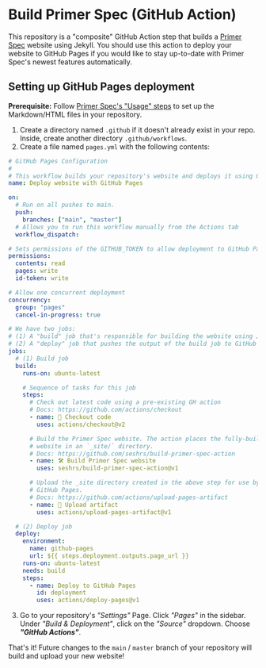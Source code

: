 # Build Primer Spec (GitHub Action)

This repository is a "composite" GitHub Action step that builds a [Primer Spec](https://github.com/eecs485staff/primer-spec) website using Jekyll. You should use this action to deploy your website to GitHub Pages if you would like to stay up-to-date with Primer Spec's newest features automatically.

## Setting up GitHub Pages deployment

**Prerequisite:** Follow [Primer Spec's "Usage" steps](https://github.com/eecs485staff/primer-spec#usage) to set up the Markdown/HTML files in your repository.

1. Create a directory named `.github` if it doesn't already exist in your repo. Inside, create another directory `.github/workflows`.
2. Create a file named `pages.yml` with the following contents:
```yml
# GitHub Pages Configuration
#
# This workflow builds your repository's website and deploys it using GitHub Pages.
name: Deploy website with GitHub Pages

on:
  # Run on all pushes to main.
  push:
    branches: ["main", "master"]
  # Allows you to run this workflow manually from the Actions tab
  workflow_dispatch:

# Sets permissions of the GITHUB_TOKEN to allow deployment to GitHub Pages
permissions:
  contents: read
  pages: write
  id-token: write

# Allow one concurrent deployment
concurrency:
  group: "pages"
  cancel-in-progress: true

# We have two jobs:
# (1) A "build" job that's responsible for building the website using Jekyll.
# (2) A "deploy" job that pushes the output of the build job to GitHub Pages.
jobs:
  # (1) Build job
  build:
    runs-on: ubuntu-latest

    # Sequence of tasks for this job
    steps:
      # Check out latest code using a pre-existing GH action
      # Docs: https://github.com/actions/checkout
      - name: 📁 Checkout code
        uses: actions/checkout@v2

      # Build the Primer Spec website. The action places the fully-built
      # website in an `_site/` directory.
      # Docs: https://github.com/seshrs/build-primer-spec-action
      - name: 🛠 Build Primer Spec website
        uses: seshrs/build-primer-spec-action@v1

      # Upload the _site directory created in the above step for use by
      # GitHub Pages.
      # Docs: https://github.com/actions/upload-pages-artifact
      - name: 🏺 Upload artifact
        uses: actions/upload-pages-artifact@v1

  # (2) Deploy job
  deploy:
    environment:
      name: github-pages
      url: ${{ steps.deployment.outputs.page_url }}
    runs-on: ubuntu-latest
    needs: build
    steps:
      - name: Deploy to GitHub Pages
        id: deployment
        uses: actions/deploy-pages@v1
```
3. Go to your repository's *"Settings"* Page. Click *"Pages"* in the sidebar. Under *"Build & Deployment"*, click on the *"Source"* dropdown. Choose ***"GitHub Actions"***.

That's it! Future changes to the `main` / `master` branch of your repository will build and upload your new website!

